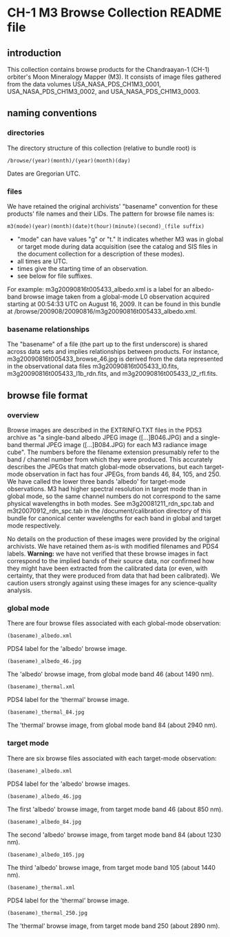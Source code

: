 # CH-1 M3 Browse Collection README file

## introduction

This collection contains browse products for the Chandraayan-1 (CH-1)
orbiter's Moon Mineralogy Mapper (M3). It consists of image files gathered
from the data volumes USA_NASA_PDS_CH1M3_0001, USA_NASA_PDS_CH1M3_0002, 
and USA_NASA_PDS_CH1M3_0003.

## naming conventions

### directories

The directory structure of this collection (relative to bundle root) is
``` 
/browse/(year)(month)/(year)(month)(day)
```

Dates are Gregorian UTC.

### files

We have retained the original archivists' "basename" convention for these
products' file names and their LIDs. The pattern for browse file names is:

```
m3(mode)(year)(month)(date)t(hour)(minute)(second)_(file suffix)
```

* "mode" can have values "g" or "t." It indicates whether M3 was in global or
target mode during data acquisition (see the catalog and SIS files in the
document collection for a description of these modes).  
* all times are UTC.
* times give the starting time of an observation.
* see below for file suffixes.

For example: m3g20090816t005433_albedo.xml is a label for an albedo-band
browse image taken from a global-mode L0 observation acquired starting at
00:54:33 UTC on August 16, 2009. It can be found in this bundle at
/browse/200908/20090816/m3g20090816t005433_albedo.xml.


### basename relationships

The "basename" of a file (the part up to the first underscore) is shared
across  data sets and implies relationships between products. For instance,
m3g20090816t005433_browse_46.jpg is derived from the data represented in the
observational data files m3g20090816t005433_l0.fits,
m3g20090816t005433_l1b_rdn.fits, and m3g20090816t005433_l2_rfl.fits.

## browse file format

### overview

Browse images are described in the EXTRINFO.TXT files in the PDS3 archive as
"a single-band albedo JPEG image ([...]B046.JPG) and a single-band thermal
JPEG image ([...]B084.JPG) for each M3 radiance image cube". The numbers
before the filename extension presumably refer to the band / channel number
from which they were produced. This accurately describes the JPEGs that match
global-mode observations, but each target-mode observation in fact has four
JPEGs, from bands 46, 84, 105, and 250. We have called the lower three bands
'albedo' for target-mode observations. M3 had higher spectral resolution in
target mode than in global mode, so the same channel numbers do not correspond
to the same physical wavelengths in both modes. See m3g20081211_rdn_spc.tab
and m3t20070912_rdn_spc.tab in the /document/calibration directory of this
bundle for canonical center wavelengths for each band in global and target
mode respectively.

No details on the production of these images were provided by the original
archivists. We have retained them as-is with modified filenames and PDS4
labels. **Warning:** we have not verified that these browse images in fact
correspond to the implied bands of their source data, nor confirmed how 
they might have been extracted from the calibrated data (or even, with 
certainty, that they were produced from data that had been calibrated). We 
caution users strongly against using these images for any science-quality 
analysis.

### global mode

There are four browse files associated with each global-mode observation:

```
(basename)_albedo.xml
```
PDS4 label for the 'albedo' browse image.

```
(basename)_albedo_46.jpg
```
The 'albedo' browse image, from global mode band 46 (about 1490 nm). 

```
(basename)_thermal.xml
```
PDS4 label for the 'thermal' browse image.

```
(basename)_thermal_84.jpg
```
The 'thermal' browse image, from global mode band 84 (about 2940 nm).


### target mode

There are six browse files associated with each target-mode observation:

```
(basename)_albedo.xml
```
PDS4 label for the 'albedo' browse images.

```
(basename)_albedo_46.jpg
```
The first 'albedo' browse image, from target mode band 46 (about 850 nm).

```
(basename)_albedo_84.jpg
```
The second 'albedo' browse image, from target mode band 84 (about 1230 nm).

```
(basename)_albedo_105.jpg
```
The third 'albedo' browse image, from target mode band 105 (about 1440 nm).

```
(basename)_thermal.xml
```
PDS4 label for the 'thermal' browse image.

```
(basename)_thermal_250.jpg
```
The 'thermal' browse image, from target mode band 250 (about 2890 nm).
